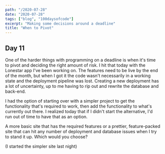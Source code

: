 ```yaml
---
path: "/2020-07-28"
date: "2020-07-28"
tags: ["blog", "100daysofcode"]
excerpt: "Making some decisions around a deadline"
title: "When to Pivot"
---
```


## Day 11

One of the harder things with programming on a deadline is when it's time to pivot and deciding the right amount of risk. I hit that today with the Lonestar app I've been working on. The features need to be live by the end of the month, but when I got it the code wasn't necessarily in a working state and the deployment pipeline was lost. Creating a new deployment has a lot of uncertainty, up to me having to rip out and rewrite the database and back-end.

I had the option of starting over with a simpler project to get the functionality that's required to work, then add the functionality to what's currently out there. I realized today that if I didn't start the alternative, I'd run out of time to have that as an option.

A more basic site that has the required features or a prettier, feature-packed site that can hit any number of deployment and database issues when I try to stand it up. Which would you choose?

(I started the simpler site last night)
